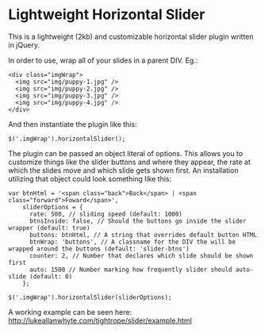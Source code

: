 Lightweight Horizontal Slider
===================

This is a lightweight (2kb) and customizable horizontal slider plugin written in jQuery.

In order to use, wrap all of your slides in a parent DIV. Eg.:
````
<div class="imgWrap">
  <img src="img/puppy-1.jpg" />
  <img src="img/puppy-2.jpg" />
  <img src="img/puppy-3.jpg" />
  <img src="img/puppy-4.jpg" />
</div>
````

And then instantiate the plugin like this:
````
$('.imgWrap').horizontalSlider();
````

The plugin can be passed an object literal of options. This allows you to customize things like the slider buttons and where they appear, the rate at which the slides move and which slide gets shown first. An installation utilizing that object could look something like this:
````
var btnHtml = '<span class="back">Back</span> | <span class="forward">Foward</span>', 
    sliderOptions = {
      rate: 500, // sliding speed (default: 1000)
      btnsInside: false, // Should the buttons go inside the slider wrapper (default: true)
      buttons: btnHtml, // A string that overrides default button HTML
      btnWrap: 'buttons', // A classname for the DIV the will be wrapped around the buttons (default: 'slider-btns')
      counter: 2, // Number that declares which slide should be shown first
      auto: 1500 // Number marking how frequently slider should auto-slide (default: 0)
    };
    
$('.imgWrap').horizontalSlider(sliderOptions);
````

A working example can be seen here: http://lukeallanwhyte.com/tightrope/slider/example.html
